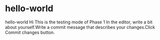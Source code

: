 # hello-world
hello-world
Hi This is the testing mode of Phase 1 
In the editor, write a bit about yourself.Write a commit message that describes your changes.Click Commit changes button.
